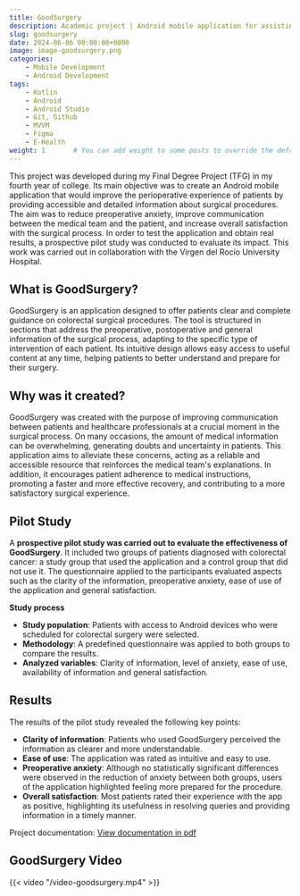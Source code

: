 ```yaml
---
title: GoodSurgery
description: Academic project | Android mobile application for assisting, preparing and improving surgical patient care
slug: goodsurgery
date: 2024-06-06 00:00:00+0000
image: image-goodsurgery.png
categories:
    - Mobile Development
    - Android Development
tags:
    - Kotlin
    - Android
    - Android Studio
    - Git, Github
    - MVVM
    - Figma
    - E-Health
weight: 1       # You can add weight to some posts to override the default sorting (date descending)
---
```


This project was developed during my Final Degree Project (TFG) in my fourth year of college. Its main objective was to create an Android mobile application that would improve the perioperative experience of patients by providing accessible and detailed information about surgical procedures. The aim was to reduce preoperative anxiety, improve communication between the medical team and the patient, and increase overall satisfaction with the surgical process. In order to test the application and obtain real results, a prospective pilot study was conducted to evaluate its impact. This work was carried out in collaboration with the Virgen del Rocío University Hospital.

## What is GoodSurgery?
GoodSurgery is an application designed to offer patients clear and complete guidance on colorectal surgical procedures. The tool is structured in sections that address the preoperative, postoperative and general information of the surgical process, adapting to the specific type of intervention of each patient. Its intuitive design allows easy access to useful content at any time, helping patients to better understand and prepare for their surgery.

## Why was it created?
GoodSurgery was created with the purpose of improving communication between patients and healthcare professionals at a crucial moment in the surgical process. On many occasions, the amount of medical information can be overwhelming, generating doubts and uncertainty in patients. This application aims to alleviate these concerns, acting as a reliable and accessible resource that reinforces the medical team's explanations. In addition, it encourages patient adherence to medical instructions, promoting a faster and more effective recovery, and contributing to a more satisfactory surgical experience.

## Pilot Study
A **prospective pilot study was carried out to evaluate the effectiveness of GoodSurgery**. It included two groups of patients diagnosed with colorectal cancer: a study group that used the application and a control group that did not use it. The questionnaire applied to the participants evaluated aspects such as the clarity of the information, preoperative anxiety, ease of use of the application and general satisfaction.

**Study process**
- **Study population**: Patients with access to Android devices who were scheduled for colorectal surgery were selected.
- **Methodology**: A predefined questionnaire was applied to both groups to compare the results.
- **Analyzed variables**: Clarity of information, level of anxiety, ease of use, availability of information and general satisfaction.

## Results
The results of the pilot study revealed the following key points:
- **Clarity of information**: Patients who used GoodSurgery perceived the information as clearer and more understandable.
- **Ease of use**: The application was rated as intuitive and easy to use.
- **Preoperative anxiety**: Although no statistically significant differences were observed in the reduction of anxiety between both groups, users of the application highlighted feeling more prepared for the procedure.
- **Overall satisfaction**: Most patients rated their experience with the app as positive, highlighting its usefulness in resolving queries and providing information in a timely manner.

Project documentation: [View documentation in pdf](/MemoriaTFG-IsraelBreaPiñero.pdf)

## GoodSurgery Video
{{< video "/video-goodsurgery.mp4" >}}
